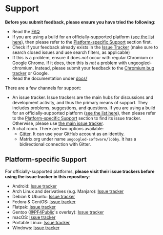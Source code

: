 # Support

**Before you submit feedback, please ensure you have tried the following**: 


* Read the [FAQ](//ungoogled-software.github.io/ungoogled-chromium-wiki/faq)
* If you are using a build for an officially-supported platform ([see the list here](docs/platforms.md)), then please refer to the [Platform-specific Support](#platform-specific-support) section first.
* Check if your feedback already exists in the [Issue Tracker](//github.com/Eloston/ungoogled-chromium/issues) (make sure to search closed issues and use search filters, as applicable) 
* If this is a problem, ensure it does *not* occur with regular Chromium or Google Chrome. If it does, then this is *not* a problem with ungoogled-chromium. Instead, please submit your feedback to the [Chromium bug tracker](//bugs.chromium.org/p/chromium/issues/list) or Google.
* Read the documentation under [docs/](docs/)

There are a few channels for support:

* An issue tracker. Issue trackers are the main hubs for discussions and development activity, and thus the primary means of support. They includes problems, suggestions, and questions. If you are using a build for an officially-supported platform ([see the list here](docs/platforms.md)), then please refer to the [Platform-specific Support](#platform-specific-support) section to find its issue tracker. Otherwise, please use [the main issue tracker](//github.com/Eloston/ungoogled-chromium/issues). 
* A chat room. There are two options available:
    * [Gitter](https://gitter.im/ungoogled-software/Lobby). It can use your GitHub account as an identity.
    * Matrix.org under name `ungoogled-software/lobby`. It has a bidirectional connection with Gitter. 
         
## Platform-specific Support 

For officially-supported platforms, **please visit their issue trackers before using the issue tracker in this repository**:

* Android: [Issue tracker](//github.com/ungoogled-software/ungoogled-chromium-android/issues)
* Arch Linux and derivatives (e.g. Manjaro): [Issue tracker](//github.com/ungoogled-software/ungoogled-chromium-archlinux/issues) 
* Debian & Ubuntu: [Issue tracker](//github.com/ungoogled-software/ungoogled-chromium-debian/issues)
* Fedora & CentOS: [Issue tracker](//github.com/ungoogled-software/ungoogled-chromium-fedora/issues)
* Flatpak: [Issue tracker](//github.com/flathub/com.github.Eloston.UngoogledChromium)
* Gentoo ([@PF4Public](//github.com/PF4Public)'s overlay): [Issue tracker](//github.com/PF4Public/gentoo-overlay/issues)
* macOS: [Issue tracker](//github.com/ungoogled-software/ungoogled-chromium-macos/issues)
* Portable Linux: [Issue tracker](//github.com/ungoogled-software/ungoogled-chromium-portablelinux/issues)
* Windows: [Issue tracker](//github.com/ungoogled-software/ungoogled-chromium-windows/issues)

